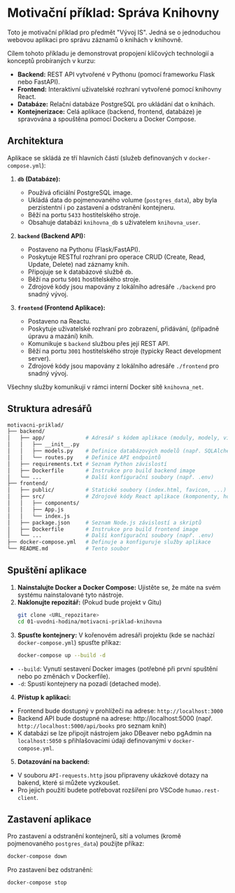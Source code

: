 # Motivační příklad: Správa Knihovny

Toto je motivační příklad pro předmět "Vývoj IS". Jedná se o jednoduchou webovou aplikaci pro správu záznamů o knihách v knihovně.

Cílem tohoto příkladu je demonstrovat propojení klíčových technologií a konceptů probíraných v kurzu:

* **Backend:** REST API vytvořené v Pythonu (pomocí frameworku Flask nebo FastAPI).
* **Frontend:** Interaktivní uživatelské rozhraní vytvořené pomocí knihovny React.
* **Databáze:** Relační databáze PostgreSQL pro ukládání dat o knihách.
* **Kontejnerizace:** Celá aplikace (backend, frontend, databáze) je spravována a spouštěna pomocí Dockeru a Docker Compose.

## Architektura

Aplikace se skládá ze tří hlavních částí (služeb definovaných v `docker-compose.yml`):

1.  **`db` (Databáze):**
    * Používá oficiální PostgreSQL image.
    * Ukládá data do pojmenovaného volume (`postgres_data`), aby byla perzistentní i po zastavení a odstranění kontejneru.
    * Běží na portu `5433` hostitelského stroje.
    * Obsahuje databázi `knihovna_db` s uživatelem `knihovna_user`.

2.  **`backend` (Backend API):**
    * Postaveno na Pythonu (Flask/FastAPI).
    * Poskytuje RESTful rozhraní pro operace CRUD (Create, Read, Update, Delete) nad záznamy knih.
    * Připojuje se k databázové službě `db`.
    * Běží na portu `5001` hostitelského stroje.
    * Zdrojové kódy jsou mapovány z lokálního adresáře `./backend` pro snadný vývoj.

3.  **`frontend` (Frontend Aplikace):**
    * Postaveno na Reactu.
    * Poskytuje uživatelské rozhraní pro zobrazení, přidávání, (případně úpravu a mazání) knih.
    * Komunikuje s `backend` službou přes její REST API.
    * Běží na portu `3001` hostitelského stroje (typicky React development server).
    * Zdrojové kódy jsou mapovány z lokálního adresáře `./frontend` pro snadný vývoj.

Všechny služby komunikují v rámci interní Docker sítě `knihovna_net`.

## Struktura adresářů

```bash
motivacni-priklad/
├── backend/
│   ├── app/             # Adresář s kódem aplikace (moduly, modely, views/routes)
│   │   ├── __init__.py
│   │   ├── models.py    # Definice databázových modelů (např. SQLAlchemy)
│   │   └── routes.py    # Definice API endpointů
│   ├── requirements.txt # Seznam Python závislostí
│   ├── Dockerfile       # Instrukce pro build backend image
│   └── ...              # Další konfigurační soubory (např. .env)
├── frontend/
│   ├── public/          # Statické soubory (index.html, favicon, ...)
│   ├── src/             # Zdrojové kódy React aplikace (komponenty, hooks, ...)
│   │   ├── components/
│   │   ├── App.js
│   │   └── index.js
│   ├── package.json     # Seznam Node.js závislostí a skriptů
│   ├── Dockerfile       # Instrukce pro build frontend image
│   └── ...              # Další konfigurační soubory (např. .env)
├── docker-compose.yml   # Definuje a konfiguruje služby aplikace
└── README.md            # Tento soubor
```

## Spuštění aplikace
1. **Nainstalujte Docker a Docker Compose:** Ujistěte se, že máte na svém systému nainstalované tyto nástroje.
2. **Naklonujte repozitář:** (Pokud bude projekt v Gitu)
    ```bash
    git clone <URL_repozitare>
    cd 01-uvodni-hodina/motivacni-priklad-knihovna
    ```
3. **Spusťte kontejnery:** V kořenovém adresáři projektu (kde se nachází `docker-compose.yml`) spusťte příkaz:
    ```bash
    docker-compose up --build -d
    ```
*   `--build`: Vynutí sestavení Docker images (potřebné při první spuštění nebo po změnách v Dockerfile).
*   `-d`: Spustí kontejnery na pozadí (detached mode).
4. **Přístup k aplikaci:** 
*   Frontend bude dostupný v prohlížeči na adrese: `http://localhost:3000` 
*   Backend API bude dostupné na adrese: http://localhost:5000 (např. `http://localhost:5000/api/books` pro seznam knih)
*   K databázi se lze připojit nástrojem jako DBeaver nebo pgAdmin na `localhost:5050` s přihlašovacími údaji definovanými v `docker-compose.yml`.
5. **Dotazování na backend:** 
*   V souboru `API-requests.http` jsou připraveny ukázkové dotazy na bakend, které si můžete vyzkoušet.
*   Pro jejich použití budete potřebovat rozšíření pro VSCode `humao.rest-client`.
## Zastavení aplikace
Pro zastavení a odstranění kontejnerů, sítí a volumes (kromě pojmenovaného `postgres_data`) použijte příkaz:
```bash
docker-compose down
```
Pro zastavení bez odstranění:
```bash
docker-compose stop
```